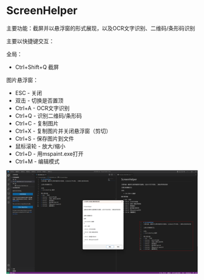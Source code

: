 ﻿# ScreenHelper

主要功能：截屏并以悬浮窗的形式展现，以及OCR文字识别、二维码/条形码识别

主要以快捷键交互：

全局：
+ Ctrl+Shift+Q 截屏

图片悬浮窗：
+ ESC - 关闭
+ 双击 - 切换是否置顶
+ Ctrl+A - OCR文字识别
+ Ctrl+Q - 识别二维码/条形码
+ Ctrl+C - 复制图片
+ Ctrl+X - 复制图片并关闭悬浮窗（剪切）
+ Ctrl+S - 保存图片到文件
+ 鼠标滚轮 - 放大/缩小
+ Ctrl+D - 用mspaint.exe打开
+ Ctrl+M - 编辑模式

![example1](./example1.png)